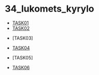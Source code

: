 # 34_lukomets_kyrylo

+ [TASK01](#TASK01)
+ [TASK02](#TASK02)
- [TASK03]
+ [TASK04](#TASK04)
- [TASK05]
+ [TASK06](#TASK06)
